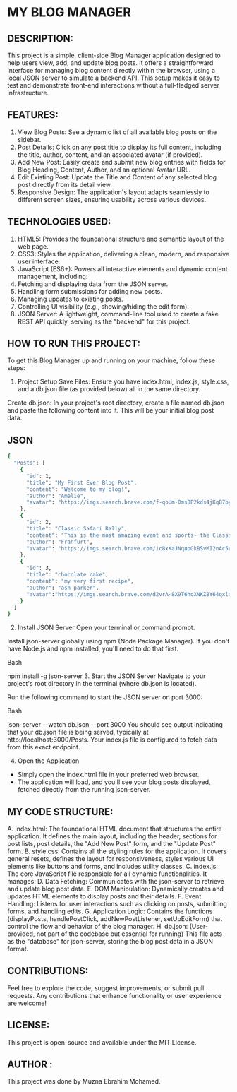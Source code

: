 # MY BLOG MANAGER
## DESCRIPTION:
This project is a simple, client-side Blog Manager application designed to help users view, add, and update blog posts. It offers a straightforward interface for managing blog content directly within the browser, using a local JSON server to simulate a backend API. This setup makes it easy to test and demonstrate front-end interactions without a full-fledged server infrastructure.

## FEATURES:
1. View Blog Posts: See a dynamic list of all available blog posts on the sidebar.
2. Post Details: Click on any post title to display its full content, including the title, author, content, and an associated avatar (if provided).
3. Add New Post: Easily create and submit new blog entries with fields for Blog Heading, Content, Author, and an optional Avatar URL.
4. Edit Existing Post: Update the Title and Content of any selected blog post directly from its detail view.
5. Responsive Design: The application's layout adapts seamlessly to different screen sizes, ensuring usability across various devices.
## TECHNOLOGIES USED:
1. HTML5: Provides the foundational structure and semantic layout of the web page.
2. CSS3: Styles the application, delivering a clean, modern, and responsive user interface.
3. JavaScript (ES6+): Powers all interactive elements and dynamic content management, including:
4. Fetching and displaying data from the JSON server.
5. Handling form submissions for adding new posts.
6. Managing updates to existing posts.
7. Controlling UI visibility (e.g., showing/hiding the edit form).
8. JSON Server: A lightweight, command-line tool used to create a fake REST API quickly, serving as the "backend" for this project.
## HOW TO RUN THIS PROJECT:
To get this Blog Manager up and running on your machine, follow these steps:

1. Project Setup
Save Files: Ensure you have index.html, index.js, style.css, and a db.json file (as provided below) all in the same directory.

Create db.json: In your project's root directory, create a file named db.json and paste the following content into it. This will be your initial blog post data.

## JSON
```bash
{
  "Posts": [
    {
      "id": 1,
      "title": "My First Ever Blog Post",
      "content": "Welcome to my blog!",
      "author": "Amelie",
      "avatar": "https://imgs.search.brave.com/f-qoUm-0ms8P2kds4jKqB7byEwuCtK-AbB7RnC3ScgA/rs:fit:860:0:0:0/g:ce/aHR0cHM6Ly9pbWcu/ZnJlZXBpay5jb20v/ZnJlZS1waG90by90/YWJsZXQtd2hpY2gt/eW91LWNhbi1yZWFk/LWJsb2dfMTEzNC0y/MjYuanBnP3NlbXQ9/YWlzX2l0ZW1zX2Jv/b3N0ZWQmdz03NDA"
    },
    {
      "id": 2,
      "title": "Classic Safari Rally",
      "content": "This is the most amazing event and sports- the Classic Safari Rally",
      "author": "Franfurt",
      "avatar": "https://imgs.search.brave.com/ic8xKaJNqupGkBSvMI2nAc5uUpNXdctVecRNwFwU4BU/rs:fit:860:0:0:0/g:ce/aHR0cHM6Ly93d3cu/dHV0aGlsbC51ay9f/bmV4dC9pbWFnZT91/cmw9aHR0cHM6Ly9h/LnN0b3J5Ymxvay5j/b20vZi8zMTQ2NTkv/NTAwMHgzMzMzLzVj/YzdmZGZiMDkvZHNj/Xzc4Mzkud2VicCZ3/PTM4NDAmcT0xMDA"
    },
    {
      "id": 3,
      "title": "chocolate cake",
      "content": "my very first recipe",
      "author": "ash parker",
      "avatar":"https://imgs.search.brave.com/d2vrA-8X9T6hoXNKZBY64qxlagpThNYbdDYZJXB8sYk/rs:fit:860:0:0:0/g:ce/aHR0cHM6Ly9pbWFn/ZXMuaW1tZWRpYXRl/LmNvLnVrL3Byb2R1/Y3Rpb24vdm9sYXRp/bGUvc2l0ZXMvMzAv/MjAyMC8wOC9yZWNp/cGUtaW1hZ2UtbGVn/YWN5LWlkLTEwNDM0/NTFfMTEtNDcxMzk1/OS5qcGc_cXVhbGl0/eT05MCZyZXNpemU9/NDQwLDQwMA"
    }
  ]
}
```
2. Install JSON Server
Open your terminal or command prompt.

Install json-server globally using npm (Node Package Manager). If you don't have Node.js and npm installed, you'll need to do that first.

Bash

npm install -g json-server
3. Start the JSON Server
Navigate to your project's root directory in the terminal (where db.json is located).

Run the following command to start the JSON server on port 3000:

Bash

json-server --watch db.json --port 3000
You should see output indicating that your db.json file is being served, typically at http://localhost:3000/Posts. Your index.js file is configured to fetch data from this exact endpoint.

4. Open the Application
- Simply open the index.html file in your preferred web browser.
- The application will load, and you'll see your blog posts displayed, fetched directly from the running json-server.
## MY CODE STRUCTURE:
A. index.html: The foundational HTML document that structures the entire application. It defines the main layout, including the header, sections for post lists, post details, the "Add New Post" form, and the "Update Post" form.
B. style.css: Contains all the styling rules for the application. It covers general resets, defines the layout for responsiveness, styles various UI elements like buttons and forms, and includes utility classes.
C. index.js: The core JavaScript file responsible for all dynamic functionalities. It manages:
D. Data Fetching: Communicates with the json-server to retrieve and update blog post data.
E. DOM Manipulation: Dynamically creates and updates HTML elements to display posts and their details.
F. Event Handling: Listens for user interactions such as clicking on posts, submitting forms, and handling edits.
G. Application Logic: Contains the functions (displayPosts, handlePostClick, addNewPostListener, setUpEditForm) that control the flow and behavior of the blog manager.
H. db.json: (User-provided, not part of the codebase but essential for running) This file acts as the "database" for json-server, storing the blog post data in a JSON format.
## CONTRIBUTIONS:
Feel free to explore the code, suggest improvements, or submit pull requests. Any contributions that enhance functionality or user experience are welcome!

## LICENSE:
This project is open-source and available under the MIT License.

## AUTHOR :
This project was done by Muzna Ebrahim Mohamed.

